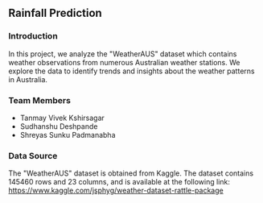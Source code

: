 ## Rainfall Prediction

### Introduction
In this project, we analyze the "WeatherAUS" dataset which contains weather observations from numerous Australian weather stations. We explore the data to identify trends and insights about the weather patterns in Australia.

### Team Members
* Tanmay Vivek Kshirsagar
* Sudhanshu Deshpande
* Shreyas Sunku Padmanabha

### Data Source
The "WeatherAUS" dataset is obtained from Kaggle. The dataset contains 145460 rows and 23 columns, and is available at the following link: https://www.kaggle.com/jsphyg/weather-dataset-rattle-package
